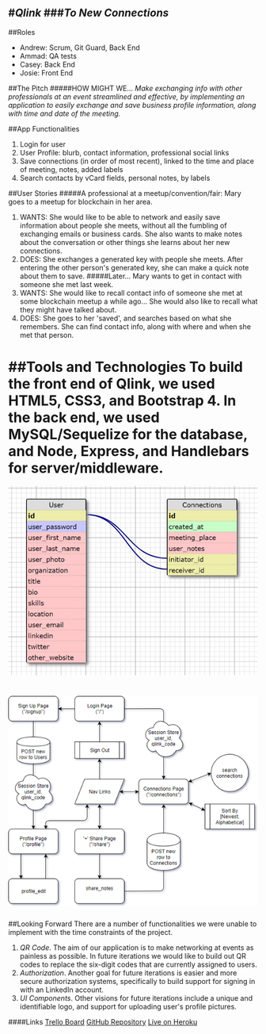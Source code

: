 #_Qlink_
###*To New Connections*
------------------------------------------------------------

##Roles
* Andrew: Scrum, Git Guard, Back End
* Ammad: QA tests
* Casey: Back End
* Josie: Front End

##The Pitch
#####HOW MIGHT WE...
*Make exchanging info with other professionals at an event streamlined and effective, by implementing an application to easily exchange and save business profile information, along with time and date of the meeting.*

##App Functionalities
1. Login for user
2. User Profile: blurb, contact information, professional social links
3. Save connections (in order of most recent), linked to the time and place of meeting, notes, added labels
4. Search contacts by vCard fields, personal notes, by labels

##User Stories
#####A professional at a meetup/convention/fair:
Mary goes to a meetup for blockchain in her area.
1. WANTS: She would like to be able to network and easily save information about people she meets, without all the fumbling of exchanging emails or business cards. She also wants to make notes about the conversation or other things she learns about her new connections.
2. DOES: She exchanges a generated key with people she meets. After entering the other person's generated key, she can make a quick note about them to save.
#####Later...
Mary wants to get in contact with someone she met last week.
1. WANTS: She would like to recall contact info of someone she met at some blockchain meetup a while ago... She would also like to recall what they might have talked about.
2. DOES: She goes to her 'saved', and searches based on what she remembers. She can find contact info, along with where and when she met that person.

##Tools and Technologies
To build the front end of Qlink, we used HTML5, CSS3, and Bootstrap 4. In the back end, we used MySQL/Sequelize for the database, and Node, Express, and Handlebars for server/middleware.
=================================================================
![entity relational diagram](public/images/erd.JPG)

![page paths diagram](public/images/page_paths.png)
=================================================================

##Looking Forward
There are a number of functionalities we were unable to implement with the time constraints of the project.
1. _QR Code_. The aim of our application is to make networking at events as painless as possible. In future iterations we would like to build out QR codes to replace the six-digit codes that are currently assigned to users. 
2. _Authorization_. Another goal for future iterations is easier and more secure authorization systems, specifically to build support for signing in with an LinkedIn account.
3. _UI Components_. Other visions for future iterations include a unique and identifiable logo, and support for uploading user's profile pictures.

####Links
[Trello Board](https://trello.com/b/2ntlhcNn/nubc-project-2)
[GitHub Repository](https://github.com/tinyherocarrot/miniature-succotash)
[Live on Heroku](https://qlinkconnect.herokuapp.com)
